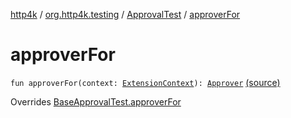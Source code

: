 [http4k](../../index.md) / [org.http4k.testing](../index.md) / [ApprovalTest](index.md) / [approverFor](./approver-for.md)

# approverFor

`fun approverFor(context: `[`ExtensionContext`](https://junit.org/junit5/docs/5.4.2/api/org/junit/jupiter/api/extension/ExtensionContext.html)`): `[`Approver`](../-approver/index.md) [(source)](https://github.com/http4k/http4k/blob/master/http4k-testing-approval/src/main/kotlin/org/http4k/testing/ApprovalTest.kt#L50)

Overrides [BaseApprovalTest.approverFor](../-base-approval-test/approver-for.md)

